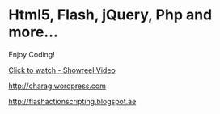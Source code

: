 Html5, Flash, jQuery, Php and more...
=====================================

Enjoy Coding!

[Click to watch - Showreel Video](http://youtu.be/dJpfnJ0wu9I)


http://charag.wordpress.com

http://flashactionscripting.blogspot.ae
